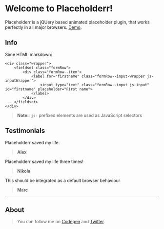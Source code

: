 Welcome to Placeholderr!
===================




Placeholderr is a jQUery based animated placeholder plugin, that works perfectly in all major browsers. 
[Demo][1].


Info
-------------

<i class="icon-code"></i>    Sime HTML markdown:

```
<div class="wrapper">
    <fieldset class="formRow">
        <div class="formRow--item">
            <label for="firstname" class="formRow--input-wrapper js-inputWrapper">
                <input type="text" class="formRow--input js-input" id="firstname" placeholder="First name">
            </label>
        </div>
    </fieldset>
</div>
```

> **Note:**:  `js-` prefixed elements are used as JavaScript selectors


## Testimonials

Placeholderr saved my life.<br />
> **Alex**<br />

Placeholderr saved my life three times!<br />
> **Nikola**<br />

This should be integrated as a default browser behaviour<br />
> **Marc** 


----------


About
-------------------



> You can follow me on [Codepen][2] and [Twitter][3].



  [1]: http://codepen.io/Momciloo/pen/zoRmxd
  [2]: http://codepen.io/Momciloo
  [3]: https://twitter.com/Momciloo
